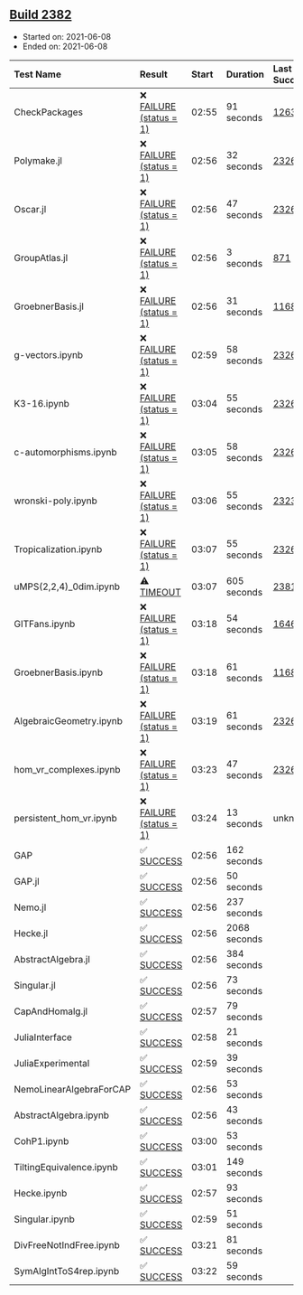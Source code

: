 ## [Build 2382](https://oscarci.mathematik.uni-kl.de/job/oscar-stable/2382/)

* Started on: 2021-06-08
* Ended on: 2021-06-08

| Test Name    | Result | Start | Duration | Last Success | First Failure |
|:-------------|:-------|:------|:---------|:-------------|:--------------|
| CheckPackages | ❌ [FAILURE (status = 1)](https://oscarci.mathematik.uni-kl.de/job/oscar-stable/2382/artifact/logs/build-2382/CheckPackages.log) | 02:55 | 91 seconds | [1263](https://oscarci.mathematik.uni-kl.de/job/oscar-stable/1263/) | [1264](https://oscarci.mathematik.uni-kl.de/job/oscar-stable/1264/) |
| Polymake.jl | ❌ [FAILURE (status = 1)](https://oscarci.mathematik.uni-kl.de/job/oscar-stable/2382/artifact/logs/build-2382/Polymake.jl.log) | 02:56 | 32 seconds | [2326](https://oscarci.mathematik.uni-kl.de/job/oscar-stable/2326/) | [2327](https://oscarci.mathematik.uni-kl.de/job/oscar-stable/2327/) |
| Oscar.jl | ❌ [FAILURE (status = 1)](https://oscarci.mathematik.uni-kl.de/job/oscar-stable/2382/artifact/logs/build-2382/Oscar.jl.log) | 02:56 | 47 seconds | [2326](https://oscarci.mathematik.uni-kl.de/job/oscar-stable/2326/) | [2327](https://oscarci.mathematik.uni-kl.de/job/oscar-stable/2327/) |
| GroupAtlas.jl | ❌ [FAILURE (status = 1)](https://oscarci.mathematik.uni-kl.de/job/oscar-stable/2382/artifact/logs/build-2382/GroupAtlas.jl.log) | 02:56 | 3 seconds | [871](https://oscarci.mathematik.uni-kl.de/job/oscar-stable/871/) | [872](https://oscarci.mathematik.uni-kl.de/job/oscar-stable/872/) |
| GroebnerBasis.jl | ❌ [FAILURE (status = 1)](https://oscarci.mathematik.uni-kl.de/job/oscar-stable/2382/artifact/logs/build-2382/GroebnerBasis.jl.log) | 02:56 | 31 seconds | [1168](https://oscarci.mathematik.uni-kl.de/job/oscar-stable/1168/) | [1169](https://oscarci.mathematik.uni-kl.de/job/oscar-stable/1169/) |
| g-vectors.ipynb | ❌ [FAILURE (status = 1)](https://oscarci.mathematik.uni-kl.de/job/oscar-stable/2382/artifact/logs/build-2382/g-vectors.ipynb.log) | 02:59 | 58 seconds | [2326](https://oscarci.mathematik.uni-kl.de/job/oscar-stable/2326/) | [2327](https://oscarci.mathematik.uni-kl.de/job/oscar-stable/2327/) |
| K3-16.ipynb | ❌ [FAILURE (status = 1)](https://oscarci.mathematik.uni-kl.de/job/oscar-stable/2382/artifact/logs/build-2382/K3-16.ipynb.log) | 03:04 | 55 seconds | [2326](https://oscarci.mathematik.uni-kl.de/job/oscar-stable/2326/) | [2327](https://oscarci.mathematik.uni-kl.de/job/oscar-stable/2327/) |
| c-automorphisms.ipynb | ❌ [FAILURE (status = 1)](https://oscarci.mathematik.uni-kl.de/job/oscar-stable/2382/artifact/logs/build-2382/c-automorphisms.ipynb.log) | 03:05 | 58 seconds | [2326](https://oscarci.mathematik.uni-kl.de/job/oscar-stable/2326/) | [2327](https://oscarci.mathematik.uni-kl.de/job/oscar-stable/2327/) |
| wronski-poly.ipynb | ❌ [FAILURE (status = 1)](https://oscarci.mathematik.uni-kl.de/job/oscar-stable/2382/artifact/logs/build-2382/wronski-poly.ipynb.log) | 03:06 | 55 seconds | [2323](https://oscarci.mathematik.uni-kl.de/job/oscar-stable/2323/) | [2324](https://oscarci.mathematik.uni-kl.de/job/oscar-stable/2324/) |
| Tropicalization.ipynb | ❌ [FAILURE (status = 1)](https://oscarci.mathematik.uni-kl.de/job/oscar-stable/2382/artifact/logs/build-2382/Tropicalization.ipynb.log) | 03:07 | 55 seconds | [2326](https://oscarci.mathematik.uni-kl.de/job/oscar-stable/2326/) | [2327](https://oscarci.mathematik.uni-kl.de/job/oscar-stable/2327/) |
| uMPS(2,2,4)_0dim.ipynb | ⚠ [TIMEOUT](https://oscarci.mathematik.uni-kl.de/job/oscar-stable/2382/artifact/logs/build-2382/uMPS-2-2-4-_0dim.ipynb.log) | 03:07 | 605 seconds | [2381](https://oscarci.mathematik.uni-kl.de/job/oscar-stable/2381/) | [2382](https://oscarci.mathematik.uni-kl.de/job/oscar-stable/2382/) |
| GITFans.ipynb | ❌ [FAILURE (status = 1)](https://oscarci.mathematik.uni-kl.de/job/oscar-stable/2382/artifact/logs/build-2382/GITFans.ipynb.log) | 03:18 | 54 seconds | [1646](https://oscarci.mathematik.uni-kl.de/job/oscar-stable/1646/) | [1647](https://oscarci.mathematik.uni-kl.de/job/oscar-stable/1647/) |
| GroebnerBasis.ipynb | ❌ [FAILURE (status = 1)](https://oscarci.mathematik.uni-kl.de/job/oscar-stable/2382/artifact/logs/build-2382/GroebnerBasis.ipynb.log) | 03:18 | 61 seconds | [1168](https://oscarci.mathematik.uni-kl.de/job/oscar-stable/1168/) | [1169](https://oscarci.mathematik.uni-kl.de/job/oscar-stable/1169/) |
| AlgebraicGeometry.ipynb | ❌ [FAILURE (status = 1)](https://oscarci.mathematik.uni-kl.de/job/oscar-stable/2382/artifact/logs/build-2382/AlgebraicGeometry.ipynb.log) | 03:19 | 61 seconds | [2326](https://oscarci.mathematik.uni-kl.de/job/oscar-stable/2326/) | [2327](https://oscarci.mathematik.uni-kl.de/job/oscar-stable/2327/) |
| hom_vr_complexes.ipynb | ❌ [FAILURE (status = 1)](https://oscarci.mathematik.uni-kl.de/job/oscar-stable/2382/artifact/logs/build-2382/hom_vr_complexes.ipynb.log) | 03:23 | 47 seconds | [2326](https://oscarci.mathematik.uni-kl.de/job/oscar-stable/2326/) | [2327](https://oscarci.mathematik.uni-kl.de/job/oscar-stable/2327/) |
| persistent_hom_vr.ipynb | ❌ [FAILURE (status = 1)](https://oscarci.mathematik.uni-kl.de/job/oscar-stable/2382/artifact/logs/build-2382/persistent_hom_vr.ipynb.log) | 03:24 | 13 seconds | unknown | unknown |
| GAP | ✅ [SUCCESS](https://oscarci.mathematik.uni-kl.de/job/oscar-stable/2382/artifact/logs/build-2382/GAP.log) | 02:56 | 162 seconds |  |  |
| GAP.jl | ✅ [SUCCESS](https://oscarci.mathematik.uni-kl.de/job/oscar-stable/2382/artifact/logs/build-2382/GAP.jl.log) | 02:56 | 50 seconds |  |  |
| Nemo.jl | ✅ [SUCCESS](https://oscarci.mathematik.uni-kl.de/job/oscar-stable/2382/artifact/logs/build-2382/Nemo.jl.log) | 02:56 | 237 seconds |  |  |
| Hecke.jl | ✅ [SUCCESS](https://oscarci.mathematik.uni-kl.de/job/oscar-stable/2382/artifact/logs/build-2382/Hecke.jl.log) | 02:56 | 2068 seconds |  |  |
| AbstractAlgebra.jl | ✅ [SUCCESS](https://oscarci.mathematik.uni-kl.de/job/oscar-stable/2382/artifact/logs/build-2382/AbstractAlgebra.jl.log) | 02:56 | 384 seconds |  |  |
| Singular.jl | ✅ [SUCCESS](https://oscarci.mathematik.uni-kl.de/job/oscar-stable/2382/artifact/logs/build-2382/Singular.jl.log) | 02:56 | 73 seconds |  |  |
| CapAndHomalg.jl | ✅ [SUCCESS](https://oscarci.mathematik.uni-kl.de/job/oscar-stable/2382/artifact/logs/build-2382/CapAndHomalg.jl.log) | 02:57 | 79 seconds |  |  |
| JuliaInterface | ✅ [SUCCESS](https://oscarci.mathematik.uni-kl.de/job/oscar-stable/2382/artifact/logs/build-2382/JuliaInterface.log) | 02:58 | 21 seconds |  |  |
| JuliaExperimental | ✅ [SUCCESS](https://oscarci.mathematik.uni-kl.de/job/oscar-stable/2382/artifact/logs/build-2382/JuliaExperimental.log) | 02:59 | 39 seconds |  |  |
| NemoLinearAlgebraForCAP | ✅ [SUCCESS](https://oscarci.mathematik.uni-kl.de/job/oscar-stable/2382/artifact/logs/build-2382/NemoLinearAlgebraForCAP.log) | 02:56 | 53 seconds |  |  |
| AbstractAlgebra.ipynb | ✅ [SUCCESS](https://oscarci.mathematik.uni-kl.de/job/oscar-stable/2382/artifact/logs/build-2382/AbstractAlgebra.ipynb.log) | 02:56 | 43 seconds |  |  |
| CohP1.ipynb | ✅ [SUCCESS](https://oscarci.mathematik.uni-kl.de/job/oscar-stable/2382/artifact/logs/build-2382/CohP1.ipynb.log) | 03:00 | 53 seconds |  |  |
| TiltingEquivalence.ipynb | ✅ [SUCCESS](https://oscarci.mathematik.uni-kl.de/job/oscar-stable/2382/artifact/logs/build-2382/TiltingEquivalence.ipynb.log) | 03:01 | 149 seconds |  |  |
| Hecke.ipynb | ✅ [SUCCESS](https://oscarci.mathematik.uni-kl.de/job/oscar-stable/2382/artifact/logs/build-2382/Hecke.ipynb.log) | 02:57 | 93 seconds |  |  |
| Singular.ipynb | ✅ [SUCCESS](https://oscarci.mathematik.uni-kl.de/job/oscar-stable/2382/artifact/logs/build-2382/Singular.ipynb.log) | 02:59 | 51 seconds |  |  |
| DivFreeNotIndFree.ipynb | ✅ [SUCCESS](https://oscarci.mathematik.uni-kl.de/job/oscar-stable/2382/artifact/logs/build-2382/DivFreeNotIndFree.ipynb.log) | 03:21 | 81 seconds |  |  |
| SymAlgIntToS4rep.ipynb | ✅ [SUCCESS](https://oscarci.mathematik.uni-kl.de/job/oscar-stable/2382/artifact/logs/build-2382/SymAlgIntToS4rep.ipynb.log) | 03:22 | 59 seconds |  |  |
